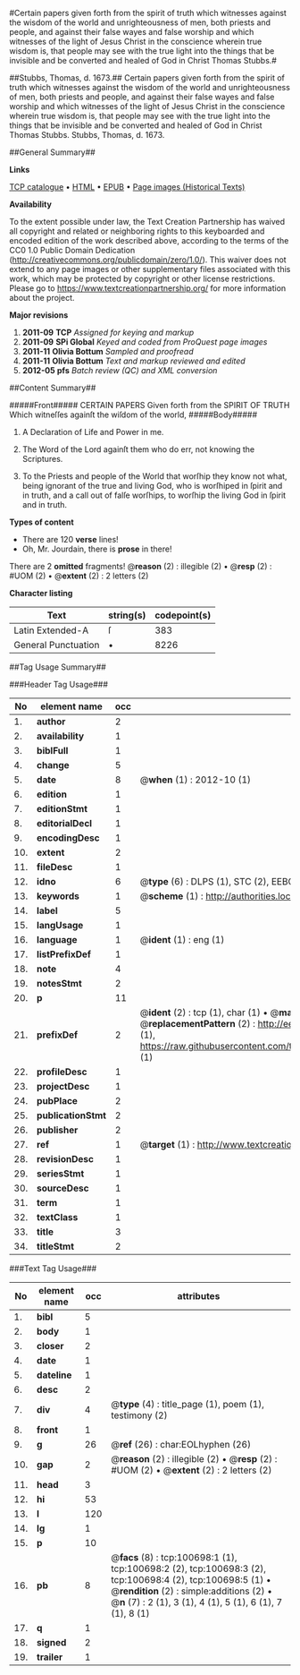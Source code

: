 #Certain papers given forth from the spirit of truth which witnesses against the wisdom of the world and unrighteousness of men, both priests and people, and against their false wayes and false worship and which witnesses of the light of Jesus Christ in the conscience wherein true wisdom is, that people may see with the true light into the things that be invisible and be converted and healed of God in Christ Thomas Stubbs.#

##Stubbs, Thomas, d. 1673.##
Certain papers given forth from the spirit of truth which witnesses against the wisdom of the world and unrighteousness of men, both priests and people, and against their false wayes and false worship and which witnesses of the light of Jesus Christ in the conscience wherein true wisdom is, that people may see with the true light into the things that be invisible and be converted and healed of God in Christ Thomas Stubbs.
Stubbs, Thomas, d. 1673.

##General Summary##

**Links**

[TCP catalogue](http://www.ota.ox.ac.uk/tcp/)  • 
[HTML](http://tei.it.ox.ac.uk/tcp/Texts-HTML/free/A61/A61907.html)  • 
[EPUB](http://tei.it.ox.ac.uk/tcp/Texts-EPUB/free/A61/A61907.epub) • 
[Page images (Historical Texts)](https://historicaltexts.jisc.ac.uk/eebo-13593569e)

**Availability**

To the extent possible under law, the Text Creation Partnership has waived all copyright and related or neighboring rights to this keyboarded and encoded edition of the work described above, according to the terms of the CC0 1.0 Public Domain Dedication (http://creativecommons.org/publicdomain/zero/1.0/). This waiver does not extend to any page images or other supplementary files associated with this work, which may be protected by copyright or other license restrictions. Please go to https://www.textcreationpartnership.org/ for more information about the project.

**Major revisions**

1. __2011-09__ __TCP__ *Assigned for keying and markup*
1. __2011-09__ __SPi Global__ *Keyed and coded from ProQuest page images*
1. __2011-11__ __Olivia Bottum__ *Sampled and proofread*
1. __2011-11__ __Olivia Bottum__ *Text and markup reviewed and edited*
1. __2012-05__ __pfs__ *Batch review (QC) and XML conversion*

##Content Summary##

#####Front#####
CERTAIN PAPERS Given forth from the SPIRIT OF TRUTH Which witneſſes againſt the wiſdom of the world,
#####Body#####

1. A Declaration of Life and Power in me.

1. The Word of the Lord againſt them who do err, not knowing the Scriptures.

1. To the Priests and people of the World that worſhip they know not what, being ignorant of the true and living God, who is worſhiped in ſpirit and in truth, and a call out of falſe worſhips, to worſhip the living God in ſpirit and in truth.

**Types of content**

  * There are 120 **verse** lines!
  * Oh, Mr. Jourdain, there is **prose** in there!

There are 2 **omitted** fragments! 
 @__reason__ (2) : illegible (2)  •  @__resp__ (2) : #UOM (2)  •  @__extent__ (2) : 2 letters (2)

**Character listing**


|Text|string(s)|codepoint(s)|
|---|---|---|
|Latin Extended-A|ſ|383|
|General Punctuation|•|8226|

##Tag Usage Summary##

###Header Tag Usage###

|No|element name|occ|attributes|
|---|---|---|---|
|1.|__author__|2||
|2.|__availability__|1||
|3.|__biblFull__|1||
|4.|__change__|5||
|5.|__date__|8| @__when__ (1) : 2012-10 (1)|
|6.|__edition__|1||
|7.|__editionStmt__|1||
|8.|__editorialDecl__|1||
|9.|__encodingDesc__|1||
|10.|__extent__|2||
|11.|__fileDesc__|1||
|12.|__idno__|6| @__type__ (6) : DLPS (1), STC (2), EEBO-CITATION (1), OCLC (1), VID (1)|
|13.|__keywords__|1| @__scheme__ (1) : http://authorities.loc.gov/ (1)|
|14.|__label__|5||
|15.|__langUsage__|1||
|16.|__language__|1| @__ident__ (1) : eng (1)|
|17.|__listPrefixDef__|1||
|18.|__note__|4||
|19.|__notesStmt__|2||
|20.|__p__|11||
|21.|__prefixDef__|2| @__ident__ (2) : tcp (1), char (1)  •  @__matchPattern__ (2) : ([0-9\-]+):([0-9IVX]+) (1), (.+) (1)  •  @__replacementPattern__ (2) : http://eebo.chadwyck.com/downloadtiff?vid=$1&page=$2 (1), https://raw.githubusercontent.com/textcreationpartnership/Texts/master/tcpchars.xml#$1 (1)|
|22.|__profileDesc__|1||
|23.|__projectDesc__|1||
|24.|__pubPlace__|2||
|25.|__publicationStmt__|2||
|26.|__publisher__|2||
|27.|__ref__|1| @__target__ (1) : http://www.textcreationpartnership.org/docs/. (1)|
|28.|__revisionDesc__|1||
|29.|__seriesStmt__|1||
|30.|__sourceDesc__|1||
|31.|__term__|1||
|32.|__textClass__|1||
|33.|__title__|3||
|34.|__titleStmt__|2||


###Text Tag Usage###

|No|element name|occ|attributes|
|---|---|---|---|
|1.|__bibl__|5||
|2.|__body__|1||
|3.|__closer__|2||
|4.|__date__|1||
|5.|__dateline__|1||
|6.|__desc__|2||
|7.|__div__|4| @__type__ (4) : title_page (1), poem (1), testimony (2)|
|8.|__front__|1||
|9.|__g__|26| @__ref__ (26) : char:EOLhyphen (26)|
|10.|__gap__|2| @__reason__ (2) : illegible (2)  •  @__resp__ (2) : #UOM (2)  •  @__extent__ (2) : 2 letters (2)|
|11.|__head__|3||
|12.|__hi__|53||
|13.|__l__|120||
|14.|__lg__|1||
|15.|__p__|10||
|16.|__pb__|8| @__facs__ (8) : tcp:100698:1 (1), tcp:100698:2 (2), tcp:100698:3 (2), tcp:100698:4 (2), tcp:100698:5 (1)  •  @__rendition__ (2) : simple:additions (2)  •  @__n__ (7) : 2 (1), 3 (1), 4 (1), 5 (1), 6 (1), 7 (1), 8 (1)|
|17.|__q__|1||
|18.|__signed__|2||
|19.|__trailer__|1||
